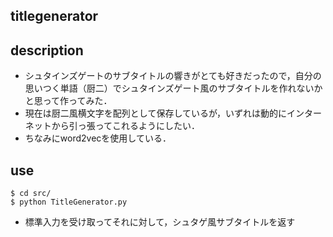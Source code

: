 ## titlegenerator


## description

- シュタインズゲートのサブタイトルの響きがとても好きだったので，自分の思いつく単語（厨二）でシュタインズゲート風のサブタイトルを作れないかと思って作ってみた．
- 現在は厨二風横文字を配列として保存しているが，いずれは動的にインターネットから引っ張ってこれるようにしたい．
- ちなみにword2vecを使用している．

## use


```
$ cd src/
$ python TitleGenerator.py
```

- 標準入力を受け取ってそれに対して，シュタゲ風サブタイトルを返す
